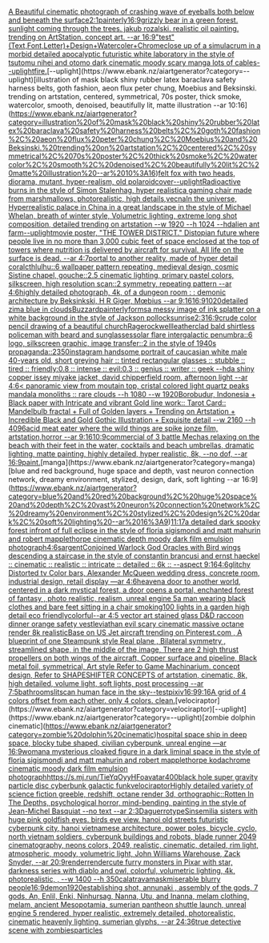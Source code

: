 [A Beautiful cinematic photograph of crashing wave of eyeballs both below and beneath the surface](https://www.ebank.nz/aiartgenerator?category=A%20Beautiful%20cinematic%20photograph%20of%20crashing%20wave%20of%20eyeballs%20both%20below%20and%20beneath%20the%20surface)[2:1](https://www.ebank.nz/aiartgenerator?category=2%3A1)[painterly](https://www.ebank.nz/aiartgenerator?category=painterly)[16:9](https://www.ebank.nz/aiartgenerator?category=16%3A9)[grizzly bear in a green forest. sunlight coming through the trees. jakub rozalski. realistic oil painting. trending on ArtStation. concept art. --ar 16:9](https://www.ebank.nz/aiartgenerator?category=grizzly%20bear%20in%20a%20green%20forest.%20sunlight%20coming%20through%20the%20trees.%20jakub%20rozalski.%20realistic%20oil%20painting.%20trending%20on%20ArtStation.%20concept%20art.%20--ar%2016%3A9)["test"(Text,Font,Letter)+Design+Watercoler+Chrome](https://www.ebank.nz/aiartgenerator?category=%22test%22%28Text%2CFont%2CLetter%29%2BDesign%2BWatercoler%2BChrome)[close up of a simulacrum in a morbid detailed apocalyptic futuristic white laboratory in the style of tsutomu nihei and otomo dark cinematic moody scary manga lots of cables](https://www.ebank.nz/aiartgenerator?category=close%20up%20of%20a%20simulacrum%20in%20a%20morbid%20detailed%20apocalyptic%20futuristic%20white%20laboratory%20in%20the%20style%20of%20tsutomu%20nihei%20and%20otomo%20dark%20cinematic%20moody%20scary%20manga%20lots%20of%20cables)[--uplight](https://www.ebank.nz/aiartgenerator?category=--uplight)[fire.](https://www.ebank.nz/aiartgenerator?category=fire.)[--uplight](https://www.ebank.nz/aiartgenerator?category=--uplight)[illustration of mask black shiny rubber latex baraclava safety harness belts, goth fashion, aeon flux peter chung, Moebius and Beksinski. trending on artstation, centered, symmetrical, 70s poster, thick smoke, watercolor, smooth, denoised, beautifully lit, matte illustration --ar 10:16](https://www.ebank.nz/aiartgenerator?category=illustration%20of%20mask%20black%20shiny%20rubber%20latex%20baraclava%20safety%20harness%20belts%2C%20goth%20fashion%2C%20aeon%20flux%20peter%20chung%2C%20Moebius%20and%20Beksinski.%20trending%20on%20artstation%2C%20centered%2C%20symmetrical%2C%2070s%20poster%2C%20thick%20smoke%2C%20watercolor%2C%20smooth%2C%20denoised%2C%20beautifully%20lit%2C%20matte%20illustration%20--ar%2010%3A16)[felt fox with two heads, diorama, mutant, hyper-realism, old polaroid](https://www.ebank.nz/aiartgenerator?category=felt%20fox%20with%20two%20heads%2C%20diorama%2C%20mutant%2C%20hyper-realism%2C%20old%20polaroid)[cover](https://www.ebank.nz/aiartgenerator?category=cover)[--uplight](https://www.ebank.nz/aiartgenerator?category=--uplight)[Radioactive burns in the style of Simon Stalenhag, hyper realistic](https://www.ebank.nz/aiartgenerator?category=Radioactive%20burns%20in%20the%20style%20of%20Simon%20Stalenhag%2C%20hyper%20realistic)[a gaming chair made from marshmallows, photorealistic, high details,](https://www.ebank.nz/aiartgenerator?category=a%20gaming%20chair%20made%20from%20marshmallows%2C%20photorealistic%2C%20high%20details%2C)[vecna](https://www.ebank.nz/aiartgenerator?category=vecna)[In the universe, Hyperrealistic palace in China in a great landscape in the style of Michael Whelan, breath of winter style, Volumetric lighting, extreme long shot composition, detailed trending on artstation --w 1920 --h 1024 --hd](https://www.ebank.nz/aiartgenerator?category=In%20the%20universe%2C%20Hyperrealistic%20palace%20in%20China%20in%20a%20great%20landscape%20in%20the%20style%20of%20Michael%20Whelan%2C%20breath%20of%20winter%20style%2C%20Volumetric%20lighting%2C%20extreme%20long%20shot%20composition%2C%20detailed%20trending%20on%20artstation%20--w%201920%20--h%201024%20--hd)[alien ant farm](https://www.ebank.nz/aiartgenerator?category=alien%20ant%20farm)[--uplight](https://www.ebank.nz/aiartgenerator?category=--uplight)[movie poster, "THE TOWER DISTRICT."  Distopian future where people live in no more than 3,000 cubic feet of space enclosed at the top of towers where nutrition is delivered by aircraft for survival.  All life on the surface is dead.  --ar 4:7](https://www.ebank.nz/aiartgenerator?category=movie%20poster%2C%20%22THE%20TOWER%20DISTRICT.%22%20%20Distopian%20future%20where%20people%20live%20in%20no%20more%20than%203%2C000%20cubic%20feet%20of%20space%20enclosed%20at%20the%20top%20of%20towers%20where%20nutrition%20is%20delivered%20by%20aircraft%20for%20survival.%20%20All%20life%20on%20the%20surface%20is%20dead.%20%20--ar%204%3A7)[portal to another reality, made of hyper detail coral](https://www.ebank.nz/aiartgenerator?category=portal%20to%20another%20reality%2C%20made%20of%20hyper%20detail%20coral)[cthlulhu::6 wallpaper pattern repeating, medieval design, cosmic Sistine chapel, gouche::2.5 cinematic lighting, primary pastel colors, silkscreen, high resolution scan::2 symmetry, repeating pattern --ar 4:6](https://www.ebank.nz/aiartgenerator?category=cthlulhu%3A%3A6%20wallpaper%20pattern%20repeating%2C%20medieval%20design%2C%20cosmic%20Sistine%20chapel%2C%20gouche%3A%3A2.5%20cinematic%20lighting%2C%20primary%20pastel%20colors%2C%20silkscreen%2C%20high%20resolution%20scan%3A%3A2%20symmetry%2C%20repeating%20pattern%20--ar%204%3A6)[highly detailed photograph, 4k, of a dungeon room : : demonic architecture by Beksinkski, H R Giger, Mœbius --ar 9:16](https://www.ebank.nz/aiartgenerator?category=highly%20detailed%20photograph%2C%204k%2C%20of%20a%20dungeon%20room%20%3A%20%3A%20demonic%20architecture%20by%20Beksinkski%2C%20H%20R%20Giger%2C%20M%C5%93bius%20--ar%209%3A16)[16:9](https://www.ebank.nz/aiartgenerator?category=16%3A9)[1020](https://www.ebank.nz/aiartgenerator?category=1020)[detailed zima blue in clouds](https://www.ebank.nz/aiartgenerator?category=detailed%20zima%20blue%20in%20clouds)[Buzzard](https://www.ebank.nz/aiartgenerator?category=Buzzard)[painterly](https://www.ebank.nz/aiartgenerator?category=painterly)[forms](https://www.ebank.nz/aiartgenerator?category=forms)[a messy image of ink splatter on a white background in the style of Jackson pollock](https://www.ebank.nz/aiartgenerator?category=a%20messy%20image%20of%20ink%20splatter%20on%20a%20white%20background%20in%20the%20style%20of%20Jackson%20pollock)[sunrise](https://www.ebank.nz/aiartgenerator?category=sunrise)[2:3](https://www.ebank.nz/aiartgenerator?category=2%3A3)[16:9](https://www.ebank.nz/aiartgenerator?category=16%3A9)[crude color pencil drawing of a beautiful church](https://www.ebank.nz/aiartgenerator?category=crude%20color%20pencil%20drawing%20of%20a%20beautiful%20church)[Rage](https://www.ebank.nz/aiartgenerator?category=Rage)[rockwell](https://www.ebank.nz/aiartgenerator?category=rockwell)[leatherclad bald shirtless policeman with beard and sunglasses](https://www.ebank.nz/aiartgenerator?category=leatherclad%20bald%20shirtless%20policeman%20with%20beard%20and%20sunglasses)[solar flare intergalactic penumbra::6 logo, silkscreen graphic, image transfer::2 in the style of 1940s propaganda::2](https://www.ebank.nz/aiartgenerator?category=solar%20flare%20intergalactic%20penumbra%3A%3A6%20logo%2C%20silkscreen%20graphic%2C%20image%20transfer%3A%3A2%20in%20the%20style%20of%201940s%20propaganda%3A%3A2)[350](https://www.ebank.nz/aiartgenerator?category=350)[instagram handsome portrait of caucasian white male 40-years old, short greying hair :: tinted rectangular glasses :: stubble :: tired :: friendly:0.8 :: intense :: evil:0.3 :: genius :: writer :: geek --hd](https://www.ebank.nz/aiartgenerator?category=instagram%20handsome%20portrait%20of%20caucasian%20white%20male%2040-years%20old%2C%20short%20greying%20hair%20%3A%3A%20tinted%20rectangular%20glasses%20%3A%3A%20stubble%20%3A%3A%20tired%20%3A%3A%20friendly%3A0.8%20%3A%3A%20intense%20%3A%3A%20evil%3A0.3%20%3A%3A%20genius%20%3A%3A%20writer%20%3A%3A%20geek%20--hd)[a shiny copper issey miyake jacket, david chipperfield room, afternoon light --ar 4:6](https://www.ebank.nz/aiartgenerator?category=a%20shiny%20copper%20issey%20miyake%20jacket%2C%20david%20chipperfield%20room%2C%20afternoon%20light%20--ar%204%3A6)[< panoramic view from moutain top, cristal colored light quartz peaks mandala monoliths :: rare clouds --h 1080 --w 1920](https://www.ebank.nz/aiartgenerator?category=%3C%20panoramic%20view%20from%20moutain%20top%2C%20cristal%20colored%20light%20quartz%20peaks%20mandala%20monoliths%20%3A%3A%20rare%20clouds%20--h%201080%20--w%201920)[Borobudur, Indonesia + Black paper with Intricate and vibrant Gold line work:: Tarot Card:: Mandelbulb fractal + Full of Golden layers + Trending on Artstation + Incredible Black and Gold Gothic Illustration + Exquisite detail --w 2160  --h 4096](https://www.ebank.nz/aiartgenerator?category=Borobudur%2C%20Indonesia%20%2B%20Black%20paper%20with%20Intricate%20and%20vibrant%20Gold%20line%20work%3A%3A%20Tarot%20Card%3A%3A%20Mandelbulb%20fractal%20%2B%20Full%20of%20Golden%20layers%20%2B%20Trending%20on%20Artstation%20%2B%20Incredible%20Black%20and%20Gold%20Gothic%20Illustration%20%2B%20Exquisite%20detail%20--w%202160%20%20--h%204096)[acid meat eater where the wild things are spike jonze film, artstation,horror --ar 9:16](https://www.ebank.nz/aiartgenerator?category=acid%20meat%20eater%20where%20the%20wild%20things%20are%20spike%20jonze%20film%2C%20artstation%2Chorror%20--ar%209%3A16)[10:9](https://www.ebank.nz/aiartgenerator?category=10%3A9)[commercial of 3 battle Mechas relaxing on the beach with their feet in the water, cocktails and beach umbrellas, dramatic lighting, matte painting, highly detailed, hyper realistic, 8k, --no dof, --ar 16:9](https://www.ebank.nz/aiartgenerator?category=commercial%20of%203%20battle%20Mechas%20relaxing%20on%20the%20beach%20with%20their%20feet%20in%20the%20water%2C%20cocktails%20and%20beach%20umbrellas%2C%20dramatic%20lighting%2C%20matte%20painting%2C%20highly%20detailed%2C%20hyper%20realistic%2C%208k%2C%20--no%20dof%2C%20--ar%2016%3A9)[paint.](https://www.ebank.nz/aiartgenerator?category=paint.)[manga](https://www.ebank.nz/aiartgenerator?category=manga)[blue and red background, huge space and depth, vast neuron connection network, dreamy environment, stylized, design, dark, soft lighting --ar 16:9](https://www.ebank.nz/aiartgenerator?category=blue%20and%20red%20background%2C%20huge%20space%20and%20depth%2C%20vast%20neuron%20connection%20network%2C%20dreamy%20environment%2C%20stylized%2C%20design%2C%20dark%2C%20soft%20lighting%20--ar%2016%3A9)[11:17](https://www.ebank.nz/aiartgenerator?category=11%3A17)[a detailed dark spooky forest infront of full eclipse in the style of floria sigismondi and matt mahurin and robert mapplethorpe cinematic depth moody dark film emulsion photograph](https://www.ebank.nz/aiartgenerator?category=a%20detailed%20dark%20spooky%20forest%20infront%20of%20full%20eclipse%20in%20the%20style%20of%20floria%20sigismondi%20and%20matt%20mahurin%20and%20robert%20mapplethorpe%20cinematic%20depth%20moody%20dark%20film%20emulsion%20photograph)[4:6](https://www.ebank.nz/aiartgenerator?category=4%3A6)[sargent](https://www.ebank.nz/aiartgenerator?category=sargent)[Conjoined Warlock God Oracles with Bird wings descending a staircase in the style of constantin brancusi and ernst haeckel :: cinematic :: realistic :: intricate :: detailed :: 6k :: --aspect 9:16](https://www.ebank.nz/aiartgenerator?category=Conjoined%20Warlock%20God%20Oracles%20with%20Bird%20wings%20descending%20a%20staircase%20in%20the%20style%20of%20constantin%20brancusi%20and%20ernst%20haeckel%20%3A%3A%20cinematic%20%3A%3A%20realistic%20%3A%3A%20intricate%20%3A%3A%20detailed%20%3A%3A%206k%20%3A%3A%20--aspect%209%3A16)[4:6](https://www.ebank.nz/aiartgenerator?category=4%3A6)[glitchy Distorted tv Color bars, Alexander McQueen wedding dress, concrete room, industrial design, retail display —ar 4:6](https://www.ebank.nz/aiartgenerator?category=glitchy%20Distorted%20tv%20Color%20bars%2C%20Alexander%20McQueen%20wedding%20dress%2C%20concrete%20room%2C%20industrial%20design%2C%20retail%20display%20%E2%80%94ar%204%3A6)[heaven](https://www.ebank.nz/aiartgenerator?category=heaven)[a door to another world, centered in a dark mystical forest, a door opens a portal, enchanted forest of fantasy , photo realistic, realism, unreal engine 5](https://www.ebank.nz/aiartgenerator?category=a%20door%20to%20another%20world%2C%20centered%20in%20a%20dark%20mystical%20forest%2C%20a%20door%20opens%20a%20portal%2C%20enchanted%20forest%20of%20fantasy%20%2C%20photo%20realistic%2C%20realism%2C%20unreal%20engine%205)[a man wearing black clothes and bare feet sitting in a chair smoking](https://www.ebank.nz/aiartgenerator?category=a%20man%20wearing%20black%20clothes%20and%20bare%20feet%20sitting%20in%20a%20chair%20smoking)[100 lights in a garden high detail eco friendly](https://www.ebank.nz/aiartgenerator?category=100%20lights%20in%20a%20garden%20high%20detail%20eco%20friendly)[colorful](https://www.ebank.nz/aiartgenerator?category=colorful)[--ar 4:5 vector art stained glass D&D raccoon dinner orange safety vest](https://www.ebank.nz/aiartgenerator?category=--ar%204%3A5%20vector%20art%20stained%20glass%20D%26D%20raccoon%20dinner%20orange%20safety%20vest)[leviathan evil scary cinematic massive octane render 8k realistic](https://www.ebank.nz/aiartgenerator?category=leviathan%20evil%20scary%20cinematic%20massive%20octane%20render%208k%20realistic)[Base on US Jet aircraft trending on Pinterest.com , A blueprint of one Steampunk style Real plane , Bilateral symmetry , streamlined shape, in the middle of the image,  There are 2 high thrust propellers on both wings of the aircraft, Copper surface and pipeline,  Black metal foil, symmetrical,  Art style Refer to Game Machinarium.  concept design, Refer to SHAPESHIFTER CONCEPTS  of artstation, cinematic,  8k, high detailed,  volume light,  soft lights,  post processing    --ar 7:5](https://www.ebank.nz/aiartgenerator?category=Base%20on%20US%20Jet%20aircraft%20trending%20on%20Pinterest.com%20%2C%20A%20blueprint%20of%20one%20Steampunk%20style%20Real%20plane%20%2C%20Bilateral%20symmetry%20%2C%20streamlined%20shape%2C%20in%20the%20middle%20of%20the%20image%2C%20%20There%20are%202%20high%20thrust%20propellers%20on%20both%20wings%20of%20the%20aircraft%2C%20Copper%20surface%20and%20pipeline%2C%20%20Black%20metal%20foil%2C%20symmetrical%2C%20%20Art%20style%20Refer%20to%20Game%20Machinarium.%20%20concept%20design%2C%20Refer%20to%20SHAPESHIFTER%20CONCEPTS%20%20of%20artstation%2C%20cinematic%2C%20%208k%2C%20high%20detailed%2C%20%20volume%20light%2C%20%20soft%20lights%2C%20%20post%20processing%20%20%20%20--ar%207%3A5)[bathroom](https://www.ebank.nz/aiartgenerator?category=bathroom)[slitscan human face in the sky](https://www.ebank.nz/aiartgenerator?category=slitscan%20human%20face%20in%20the%20sky)[--test](https://www.ebank.nz/aiartgenerator?category=--test)[pixiv](https://www.ebank.nz/aiartgenerator?category=pixiv)[16:9](https://www.ebank.nz/aiartgenerator?category=16%3A9)[9:16](https://www.ebank.nz/aiartgenerator?category=9%3A16)[A grid of 4 colors offset from each other. only 4 colors. clean.](https://www.ebank.nz/aiartgenerator?category=A%20grid%20of%204%20colors%20offset%20from%20each%20other.%20only%204%20colors.%20clean.)[velociraptor](https://www.ebank.nz/aiartgenerator?category=velociraptor)[--uplight](https://www.ebank.nz/aiartgenerator?category=--uplight)[zombie dolphin cinematic](https://www.ebank.nz/aiartgenerator?category=zombie%20dolphin%20cinematic)[hospital space ship in deep space, blocky tube shaped, civilian cyberpunk, unreal engine —ar 16:9](https://www.ebank.nz/aiartgenerator?category=hospital%20space%20ship%20in%20deep%20space%2C%20blocky%20tube%20shaped%2C%20civilian%20cyberpunk%2C%20unreal%20engine%20%E2%80%94ar%2016%3A9)[woman](https://www.ebank.nz/aiartgenerator?category=woman)[a mysterious cloaked figure in a dark liminal space in the style of floria sigismondi and matt mahurin and robert mapplethorpe kodachrome cinematic moody dark film emulsion photograph](https://www.ebank.nz/aiartgenerator?category=a%20mysterious%20cloaked%20figure%20in%20a%20dark%20liminal%20space%20in%20the%20style%20of%20floria%20sigismondi%20and%20matt%20mahurin%20and%20robert%20mapplethorpe%20kodachrome%20cinematic%20moody%20dark%20film%20emulsion%20photograph)[<https://s.mj.run/TieYqOyyHFo>](https://www.ebank.nz/aiartgenerator?category=%3Chttps%3A//s.mj.run/TieYqOyyHFo%3E)[avatar](https://www.ebank.nz/aiartgenerator?category=avatar)[400](https://www.ebank.nz/aiartgenerator?category=400)[black hole super gravity particle disc cyberbunk galactic funk](https://www.ebank.nz/aiartgenerator?category=black%20hole%20super%20gravity%20particle%20disc%20cyberbunk%20galactic%20funk)[velociraptor](https://www.ebank.nz/aiartgenerator?category=velociraptor)[Highly detailed variety of science fiction greeble, redshift, octane render 3d, orthographic](https://www.ebank.nz/aiartgenerator?category=Highly%20detailed%20variety%20of%20science%20fiction%20greeble%2C%20redshift%2C%20octane%20render%203d%2C%20orthographic)[::](https://www.ebank.nz/aiartgenerator?category=%3A%3A)[Rotten In The Depths, psychological horror, mind-bending, painting in the style of Jean-Michel Basquiat --no text --ar 2:3](https://www.ebank.nz/aiartgenerator?category=Rotten%20In%20The%20Depths%2C%20psychological%20horror%2C%20mind-bending%2C%20painting%20in%20the%20style%20of%20Jean-Michel%20Basquiat%20--no%20text%20--ar%202%3A3)[Daguerrotype](https://www.ebank.nz/aiartgenerator?category=Daguerrotype)[Sinsemilia sisters with huge pink goldfish eyes. birds eye view. hanoi old streets futuristic cyberpunk city, hanoi vietnamese architecture, power poles, bicycle, cyclo, north vietnam soldiers, cyberpunk buildings and robots, blade runner 2049 cinematography, neons colors, 2049, realistic, cinematic, detailed, rim light, atmospheric, moody, volumetric light, John Williams Warehouse, Zack Snyder, --ar 20:9](https://www.ebank.nz/aiartgenerator?category=Sinsemilia%20sisters%20with%20huge%20pink%20goldfish%20eyes.%20birds%20eye%20view.%20hanoi%20old%20streets%20futuristic%20cyberpunk%20city%2C%20hanoi%20vietnamese%20architecture%2C%20power%20poles%2C%20bicycle%2C%20cyclo%2C%20north%20vietnam%20soldiers%2C%20cyberpunk%20buildings%20and%20robots%2C%20blade%20runner%202049%20cinematography%2C%20neons%20colors%2C%202049%2C%20realistic%2C%20cinematic%2C%20detailed%2C%20rim%20light%2C%20atmospheric%2C%20moody%2C%20volumetric%20light%2C%20John%20Williams%20Warehouse%2C%20Zack%20Snyder%2C%20--ar%2020%3A9)[render](https://www.ebank.nz/aiartgenerator?category=render)[render](https://www.ebank.nz/aiartgenerator?category=render)[cute furry monsters in Pixar with star, darkness series with diablo and owl, colorful, volumetric lighting, 4k, photorealistic, , --w 1400 --h 350](https://www.ebank.nz/aiartgenerator?category=cute%20furry%20monsters%20in%20Pixar%20with%20star%2C%20darkness%20series%20with%20diablo%20and%20owl%2C%20colorful%2C%20volumetric%20lighting%2C%204k%2C%20photorealistic%2C%20%2C%20--w%201400%20--h%20350)[calatrava](https://www.ebank.nz/aiartgenerator?category=calatrava)[mask](https://www.ebank.nz/aiartgenerator?category=mask)[miserable blurry people](https://www.ebank.nz/aiartgenerator?category=miserable%20blurry%20people)[16:9](https://www.ebank.nz/aiartgenerator?category=16%3A9)[demon](https://www.ebank.nz/aiartgenerator?category=demon)[1920](https://www.ebank.nz/aiartgenerator?category=1920)[establishing shot, annunaki ,  assembly of the gods, 7 gods, An, Enlil, Enki, Ninhursag, Nanna, Utu, and Inanna, melam clothing, melam, ancient Mesopotamia, sumerian pantheon shuttle launch, unreal engine 5 rendered, hyper realistic,  extremely detailed, photorealistic,  cinematic heavenly lighting, sumerian glyphs, --ar 24:36](https://www.ebank.nz/aiartgenerator?category=establishing%20shot%2C%20annunaki%20%2C%20%20assembly%20of%20the%20gods%2C%207%20gods%2C%20An%2C%20Enlil%2C%20Enki%2C%20Ninhursag%2C%20Nanna%2C%20Utu%2C%20and%20Inanna%2C%20melam%20clothing%2C%20melam%2C%20ancient%20Mesopotamia%2C%20sumerian%20pantheon%20shuttle%20launch%2C%20unreal%20engine%205%20rendered%2C%20hyper%20realistic%2C%20%20extremely%20detailed%2C%20photorealistic%2C%20%20cinematic%20heavenly%20lighting%2C%20sumerian%20glyphs%2C%20--ar%2024%3A36)[true detective scene with zombies](https://www.ebank.nz/aiartgenerator?category=true%20detective%20scene%20with%20zombies)[particles](https://www.ebank.nz/aiartgenerator?category=particles)